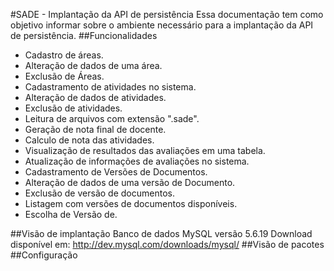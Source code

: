 #SADE - Implantação da API de persistência
Essa documentação tem como objetivo informar sobre o ambiente necessário para a implantação da API de persistência.
##Funcionalidades
* Cadastro de áreas.
* Alteração de dados de uma área.
* Exclusão de Áreas.
* Cadastramento de atividades no sistema.
* Alteração de dados de atividades.
* Exclusão de atividades.
* Leitura de arquivos com extensão ".sade".
* Geração de nota final de docente.
* Calculo de nota das atividades.
* Visualização de resultados das avaliações em uma tabela.
* Atualização de informações de avaliações no sistema.
* Cadastramento de Versões de Documentos.
* Alteração de dados de uma versão de Documento.
* Exclusão de versão de documentos.
* Listagem com versões de documentos disponíveis.
* Escolha de Versão de.

##Visão de implantação
Banco de dados MySQL versão 5.6.19
Download disponível em: http://dev.mysql.com/downloads/mysql/
##Visão de pacotes
##Configuração



